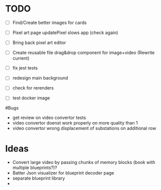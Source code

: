
# TODO
- [ ] Find/Create better images for cards
- [ ] Pixel art page updatePixel slows app (check again)
- [ ] Bring back pixel art editor 
- [ ] Create reusable file drag&drop component for image+video (Rewrite current)
- [ ] fix jest tests
- [ ] redesign main background
- [ ] check for rerenders
- [ ] test docker image


#Bugs
- get review on video convertor tests
- video convertor doenst work properly on more quality than 1
- video convertor wrong displacement of substations on additional row



# Ideas
- Convert large video by passing chunks of memory blocks (book with multiple blueprints?)?
- Batter Json visualizer for blueprint decoder page
- separate blueprint library
- 
